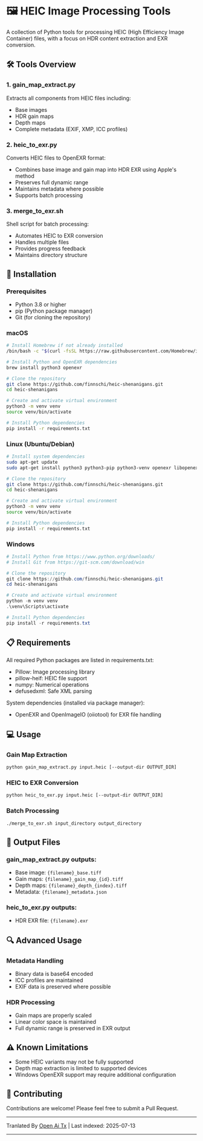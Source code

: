 # 🖼️ HEIC Image Processing Tools

A collection of Python tools for processing HEIC (High Efficiency Image Container) files, with a focus on HDR content extraction and EXR conversion.

## 🛠️ Tools Overview

### 1. gain_map_extract.py
Extracts all components from HEIC files including:
- Base images
- HDR gain maps
- Depth maps
- Complete metadata (EXIF, XMP, ICC profiles)

### 2. heic_to_exr.py
Converts HEIC files to OpenEXR format:
- Combines base image and gain map into HDR EXR using Apple's method
- Preserves full dynamic range
- Maintains metadata where possible
- Supports batch processing
### 3. merge_to_exr.sh
Shell script for batch processing:
- Automates HEIC to EXR conversion
- Handles multiple files
- Provides progress feedback
- Maintains directory structure

## 🔧 Installation

### Prerequisites
- Python 3.8 or higher
- pip (Python package manager)
- Git (for cloning the repository)

### macOS
```bash
# Install Homebrew if not already installed
/bin/bash -c "$(curl -fsSL https://raw.githubusercontent.com/Homebrew/install/HEAD/install.sh)"

# Install Python and OpenEXR dependencies
brew install python3 openexr

# Clone the repository
git clone https://github.com/finnschi/heic-shenanigans.git
cd heic-shenanigans

# Create and activate virtual environment
python3 -m venv venv
source venv/bin/activate

# Install Python dependencies
pip install -r requirements.txt
```

### Linux (Ubuntu/Debian)
```bash
# Install system dependencies
sudo apt-get update
sudo apt-get install python3 python3-pip python3-venv openexr libopenexr-dev

# Clone the repository
git clone https://github.com/finnschi/heic-shenanigans.git
cd heic-shenanigans

# Create and activate virtual environment
python3 -m venv venv
source venv/bin/activate

# Install Python dependencies
pip install -r requirements.txt
```

### Windows
```powershell
# Install Python from https://www.python.org/downloads/
# Install Git from https://git-scm.com/download/win

# Clone the repository
git clone https://github.com/finnschi/heic-shenanigans.git
cd heic-shenanigans

# Create and activate virtual environment
python -m venv venv
.\venv\Scripts\activate

# Install Python dependencies
pip install -r requirements.txt
```

## 📋 Requirements
All required Python packages are listed in requirements.txt:
- Pillow: Image processing library
- pillow-heif: HEIC file support
- numpy: Numerical operations
- defusedxml: Safe XML parsing

System dependencies (installed via package manager):
- OpenEXR and OpenImageIO (oiiotool) for EXR file handling

## 💻 Usage
### Gain Map Extraction
```bash
python gain_map_extract.py input.heic [--output-dir OUTPUT_DIR]
```

### HEIC to EXR Conversion
```bash
python heic_to_exr.py input.heic [--output-dir OUTPUT_DIR]
```

### Batch Processing
```bash
./merge_to_exr.sh input_directory output_directory
```

## 📁 Output Files

### gain_map_extract.py outputs:
- Base image: `{filename}_base.tiff`
- Gain maps: `{filename}_gain_map_{id}.tiff`
- Depth maps: `{filename}_depth_{index}.tiff`
- Metadata: `{filename}_metadata.json`

### heic_to_exr.py outputs:
- HDR EXR file: `{filename}.exr`

## 🔍 Advanced Usage

### Metadata Handling
- Binary data is base64 encoded
- ICC profiles are maintained
- EXIF data is preserved where possible

### HDR Processing
- Gain maps are properly scaled
- Linear color space is maintained
- Full dynamic range is preserved in EXR output

## ⚠️ Known Limitations
- Some HEIC variants may not be fully supported
- Depth map extraction is limited to supported devices
- Windows OpenEXR support may require additional configuration
## 🤝 Contributing
Contributions are welcome! Please feel free to submit a Pull Request.



---

Tranlated By [Open Ai Tx](https://github.com/OpenAiTx/OpenAiTx) | Last indexed: 2025-07-13

---